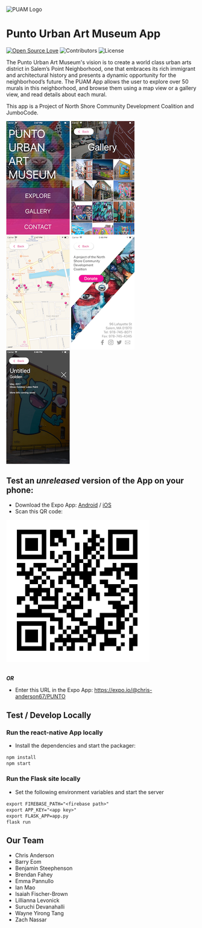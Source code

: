 
<img src="http://puntourbanartmuseum.org/images/logo.png" alt="PUAM Logo" width="auto"><br>

# Punto Urban Art Museum App
[![Open Source Love](https://badges.frapsoft.com/os/v2/open-source.svg?v=102)](https://github.com/ellerbrock/open-source-badge/)
![Contributors](https://img.shields.io/github/contributors/jumbocodefall2017/NorthShoreCDC.svg)
![License](https://img.shields.io/github/license/jumbocodefall2017/NorthShoreCDC.svg)

The Punto Urban Art Museum's vision is to create a world class urban arts district in Salem’s Point Neighborhood, one that embraces its rich immigrant and architectural history and presents a dynamic opportunity for the neighborhood’s future. The PUAM App allows the user to explore over 50 murals in this neighborhood, and browse them using a map view or a gallery view, and read details about each mural.

This app is a Project of North Shore Community Development Coalition and JumboCode.

![screenshot](screenshots/screenshot1.png)
![screenshot](screenshots/screenshot2.png)
![screenshot](screenshots/screenshot3.png)
![screenshot](screenshots/screenshot4.png)
![screenshot](screenshots/screenshot5.png)

## Test an *unreleased* version of the App on your phone:
* Download the Expo App: <a href="https://play.google.com/store/apps/details?id=host.exp.exponent&hl=en">Android</a> / <a href="https://itunes.apple.com/us/app/expo-client/id982107779?mt=8">iOS</a>
* Scan this QR code:

![qr code](QR.png)

<br>***OR***
* Enter this URL in the Expo App: <a href="https://expo.io/@chris-anderson67/PUNTO">https://expo.io/@chris-anderson67/PUNTO</a>

## Test / Develop Locally
### Run the react-native App locally
* Install the dependencies and start the packager:

```
npm install
npm start
```


### Run the Flask site locally
* Set the following environment variables and start the server

```
export FIREBASE_PATH="<firebase path>"
export APP_KEY="<app key>"
export FLASK_APP=app.py
flask run
```




## Our Team
- Chris Anderson
- Barry Eom
- Benjamin Steephenson
- Brendan Fahey
- Emma Pannullo
- Ian Mao
- Isaiah Fischer-Brown
- Lillianna Levonick
- Suruchi Devanahalli
- Wayne Yirong Tang
- Zach Nassar
